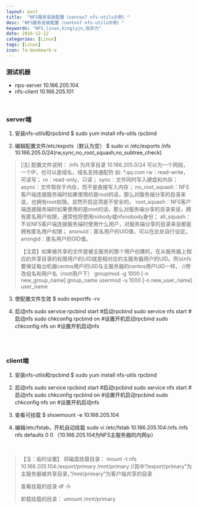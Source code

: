 ```yaml
---
layout: post
title:  "NFS服务安装配置（centos7 nfs-utils示例）"
desc: "NFS服务安装配置（centos7 nfs-utils示例）"
keywords: "NFS,linux,kinglyjn,张庆力"
date: 2016-12-12
categories: [Linux]
tags: [Linux]
icon: fa-bookmark-o
---
```


### 测试机器
* nps-server 10.166.205.104
* nfs-client 10.166.205.101
<br>

### server端

1. 安装nfs-utils和rpcbind
 $ sudo yum install nfs-utils rpcbind
 
2. 编辑配置文件/etc/expots（默认为空）
    $ sudo vi /etc/exports
    /nfs 10.166.205.0/24(rw,sync,no_root_squash,no_subtree_check)
 > [注]
 > 配置文件说明：
 > /nfs 为共享目录
 > 10.166.205.0/24  可以为一个网段，一个IP，也可以是域名，域名支持通配符 如: *.qq.com
 > rw：read-write，可读写；
 > ro：read-only，只读；
 > sync：文件同时写入硬盘和内存；
 > async：文件暂存于内存，而不是直接写入内存；
 > no_root_squash：NFS客户端连接服务端时如果使用的是root的话，那么对服务端分享的目录来说，也拥有root权限。显然开启这项是不安全的。
 > root_squash：NFS客户端连接服务端时如果使用的是root的话，那么对服务端分享的目录来说，拥有匿名用户权限，通常他将使用nobody或nfsnobody身份；
 > all_squash：不论NFS客户端连接服务端时使用什么用户，对服务端分享的目录来说都是拥有匿名用户权限；
 > anonuid：匿名用户的UID值，可以在此处自行设定。
 > anongid：匿名用户的GID值。
 > 
 >【注意】如果被共享的文件是被主服务的那个用户创建的，在从服务器上相应的共享目录的权限用户的UID就是相对应的主服务器用户的UID。所以nfs要保证每台机器centos用户的UID与主服务器的centos用户UID一样。
 > //修改组名和用户名（root用户下）
 > groupmod -g 1000 [-n new_group_name] group_name
 > usermod -u 1000 [-n new_user_name] user_name

3. 使配置文件生效
$ sudo exportfs -rv

4. 启动nfs
sudo service rpcbind start     #启动rpcbind
sudo service nfs start            #启动nfs
sudo chkconfig rpcbind on   #设置开机启动rpcbind
sudo chkconfig nfs on          #设置开机启动nfs
<br>
<br>

### client端
1. 安装nfs-utils和rpcbind
$ sudo yum install nfs-utils rpcbind

2. 启动nfs
sudo service rpcbind start #启动rpcbind
sudo service nfs start     #启动nfs
sudo chkconfig rpcbind on  #设置开机启动rpcbind
sudo chkconfig nfs on      #设置开机启动nfs

3. 查看可挂载
$ showmount -e 10.166.205.104

4. 编辑/etc/fstab，开机自动挂载
sudo vi /etc/fstab
10.166.205.104:/nfs /nfs nfs defaults 0 0    （10.166.205.104为NFS主服务器的内网ip）
<br>

> 【注：临时设置】
> 将磁盘挂载目录：
> mount -t nfs 10.166.205.104:/export/primary /mnt/primary
> //其中”/export/primary”为主服务器被共享目录，”/mnt/primary”为客户端共享的目录
> 
> 查看挂载的目录
> df -h
> 
> 卸载挂载的目录：
> umount /mnt/primary

